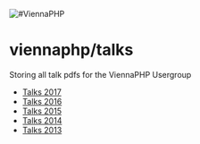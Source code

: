 ![#ViennaPHP](https://raw.githubusercontent.com/viennaphp/talks/master/talks.documentation/src/images/ViennaPHP_.jpg "ViennaPHP" )  

viennaphp/talks
================


Storing all talk pdfs for the ViennaPHP Usergroup

+ [Talks 2017](/talks.documentation/talks_2017.md)  
+ [Talks 2016](/talks.documentation/talks_2016.md)  
+ [Talks 2015](/talks.documentation/talks_2015.md)  
+ [Talks 2014](/talks.documentation/talks_2014.md)  
+ [Talks 2013](/talks.documentation/talks_2013.md)  




